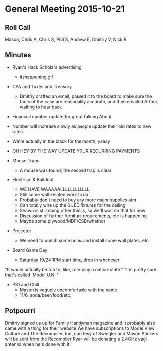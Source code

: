 General Meeting 2015-10-21
==========================

Roll Call
---------
Mason, Chris A, Chris S, Phil S, Andrew E, Dmitriy V, Nick R

Minutes
------

- Ryan's Hack Scholars advertising
  - itshappening.gif

- CPA and Taxes and Treasury
  - Dmitriy drafted an email, passed it to the board to make sure the facts of the case are reasonably accurate, and then emailed Arthur; waiting to hear back

- Financial number update for great Talking About
 - Number will increase slowly as people update their old rates to new rates
 - We're actually in the black for the month; yaaay

- OH HEY BY THE WAY UPDATE YOUR RECURRING PAYMENTS

- Mouse Traps
  - A mouse was found; the second trap is clear

- Electrical & Buildout
  - WE HAVE WAAAAALLLLLLLLLLLL
  - Still some wall-related work to do
  - Probably don't need to buy any more major supplies atm
  - Can totally wire up the 6 LED fixtures for the ceiling
  - Shawn is still doing other things, so we'll wait on that for now
  - Discussion of further furniture requirements, etc is happening
  - Maybe some plywood/MDF/OSB/whatnot

- Projector
  - We need to punch some holes and install some wall plates, etc

- Board Game Day
  - Saturday 10/24 1PM start time, drop in whenever

"It would actually be fun to, like, role-play a nation-state."
"I'm pretty sure that's called 'Model U.N.'"

- PS1 and Chill
  - Mason is vaguely uncomfortable with the name
  - 11/6, soda/beer/food/etc,

Potpourri
--------
Dmitriy signed us up for Family Handyman magazine and it probably also came with a thing for their website
We have subscriptions to Model View Culture and The Recompiler, too, courtesy of Swingler and Mason
Stickers will be sent from the Recompiler
Ryan will be donating a 2.4GHz yagi antenna when he's done with it
